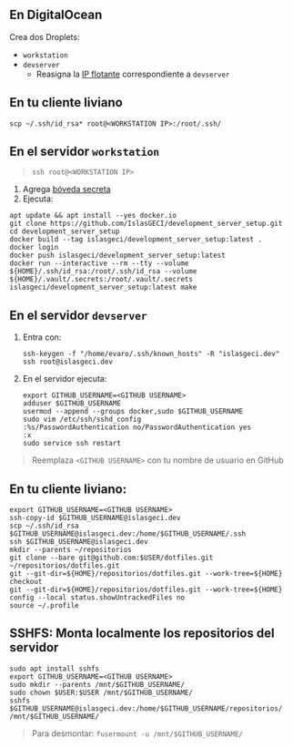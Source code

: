 ## En DigitalOcean

Crea dos Droplets:

- `workstation`
- `devserver`
    - Reasigna la [IP flotante](https://cloud.digitalocean.com/networking/floating_ips) correspondiente a `devserver`

## En tu cliente liviano

```shell
scp ~/.ssh/id_rsa* root@<WORKSTATION IP>:/root/.ssh/
```

## En el servidor `workstation`

> `ssh root@<WORKSTATION IP>`

1. Agrega [bóveda secreta](https://docs.google.com/document/d/1lY7ycXs4J8wp1OyJCmPsvfB7YdQqscqL52cIZxBP6Rw)
2. Ejecuta:
```shell
apt update && apt install --yes docker.io
git clone https://github.com/IslasGECI/development_server_setup.git
cd development_server_setup
docker build --tag islasgeci/development_server_setup:latest .
docker login
docker push islasgeci/development_server_setup:latest
docker run --interactive --rm --tty --volume ${HOME}/.ssh/id_rsa:/root/.ssh/id_rsa --volume ${HOME}/.vault/.secrets:/root/.vault/.secrets islasgeci/development_server_setup:latest make
```

## En el servidor `devserver`

1. Entra con:
    ```shell
    ssh-keygen -f "/home/evaro/.ssh/known_hosts" -R "islasgeci.dev"
    ssh root@islasgeci.dev
    ```
1. En el servidor ejecuta:
    ```shell
    export GITHUB_USERNAME=<GITHUB USERNAME>
    adduser $GITHUB_USERNAME
    usermod --append --groups docker,sudo $GITHUB_USERNAME
    sudo vim /etc/ssh/sshd_config
    :%s/PasswordAuthentication no/PasswordAuthentication yes
    :x
    sudo service ssh restart
    ```

> Reemplaza `<GITHUB USERNAME>` con tu nombre de usuario en GitHub

## En tu cliente liviano:

```shell
export GITHUB_USERNAME=<GITHUB USERNAME>
ssh-copy-id $GITHUB_USERNAME@islasgeci.dev
scp ~/.ssh/id_rsa $GITHUB_USERNAME@islasgeci.dev:/home/$GITHUB_USERNAME/.ssh
ssh $GITHUB_USERNAME@islasgeci.dev
mkdir --parents ~/repositorios
git clone --bare git@github.com:$USER/dotfiles.git ~/repositorios/dotfiles.git
git --git-dir=${HOME}/repositorios/dotfiles.git --work-tree=${HOME} checkout
git --git-dir=${HOME}/repositorios/dotfiles.git --work-tree=${HOME} config --local status.showUntrackedFiles no
source ~/.profile
```

## SSHFS: Monta localmente los repositorios del servidor

```shell
sudo apt install sshfs
export GITHUB_USERNAME=<GITHUB USERNAME>
sudo mkdir --parents /mnt/$GITHUB_USERNAME/
sudo chown $USER:$USER /mnt/$GITHUB_USERNAME/
sshfs $GITHUB_USERNAME@islasgeci.dev:/home/$GITHUB_USERNAME/repositorios/ /mnt/$GITHUB_USERNAME/
```

> Para desmontar: `fusermount -u /mnt/$GITHUB_USERNAME/`
